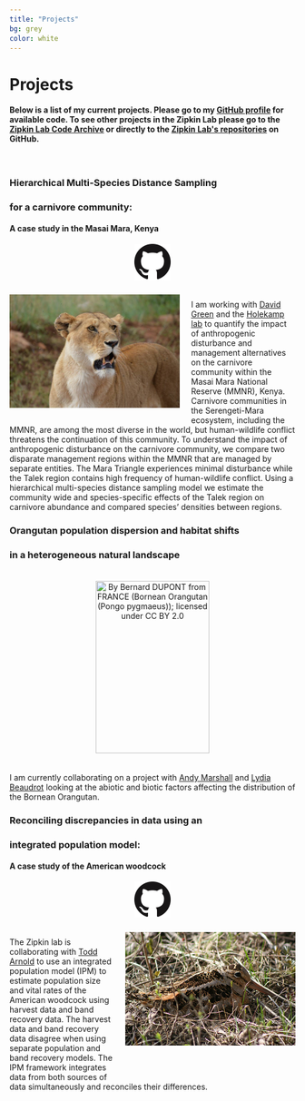 ```yaml
---
title: "Projects"
bg: grey
color: white
---
```

# Projects
#### Below is a list of my current projects. Please go to my [GitHub profile](https://github.com/farrmt) for available code. To see other projects in the Zipkin Lab please go to the [Zipkin Lab Code Archive](https://zipkinlab.github.io) or directly to the [Zipkin Lab's repositories](https://github.com/zipkinlab) on GitHub.
<br>

### Hierarchical Multi-Species Distance Sampling<br>
### for a carnivore community:<br>
#### A case study in the Masai Mara, Kenya
<center><a href="https://github.com/farrmt/HMSDS"><img src="img/GitHub.png"></a></center>
<br>

<img align="left" src="img/HCDS_img1.png" style="width:300px; height:200px; margin-top:5px; margin-bottom:20px; margin-right:20px;">

I am working with [David Green](http://inr.oregonstate.edu/people/david-green) and the [Holekamp lab](http://www.holekamplab.org/) to quantify the impact of anthropogenic disturbance and management alternatives on the carnivore community within the Masai Mara National Reserve (MMNR), Kenya. Carnivore communities in the Serengeti-Mara ecosystem, including the MMNR, are among the most diverse in the world, but human-wildlife conflict threatens the continuation of this community. To understand the impact of anthropogenic disturbance on the carnivore community, we compare two disparate management regions within the MMNR that are managed by separate entities. The Mara Triangle experiences minimal disturbance while the Talek region contains high frequency of human-wildlife conflict. Using a hierarchical multi-species distance sampling model we estimate the community wide and species-specific effects of the Talek region on carnivore abundance and compared species’ densities between regions.
<br>

### Orangutan population dispersion and habitat shifts<br>
### in a heterogeneous natural landscape

<center><img title="By Bernard DUPONT from FRANCE (Bornean Orangutan (Pongo pygmaeus)); licensed under CC BY 2.0" src="img/ORAN_img1.png" style="width:200px; height:304px; margin-top:20px; margin-bottom:20px;"></center>

I am currently collaborating on a project with [Andy Marshall](https://sites.lsa.umich.edu/ajmarsha/) and [Lydia Beaudrot](http://lydiabeaudrot.weebly.com/) looking at the abiotic and biotic factors affecting the distribution of the Bornean Orangutan.
<br>

### Reconciling discrepancies in data using an<br>
### integrated population model:<br>
#### A case study of the American woodcock
<center><a href="https://github.com/zipkinlab/timberdoodle"><img src="img/GitHub.png"></a></center>
<br>

<img align = "right" title="By guizmo_68; licensed under CC BY 2.0" src="img/AMWO.jpg" style="width:300px; height:200px; margin-top:5px; margin-bottom:60px; margin-left:20px;">

The Zipkin lab is collaborating with [Todd Arnold](https://fwcb.cfans.umn.edu/personnel/todd-arnold) to use an integrated population model (IPM) to estimate population size and vital rates of the American woodcock using harvest data and band recovery data. The harvest data and band recovery data disagree when using separate population and band recovery models. The IPM framework integrates data from both sources of data simultaneously and reconciles their differences.
